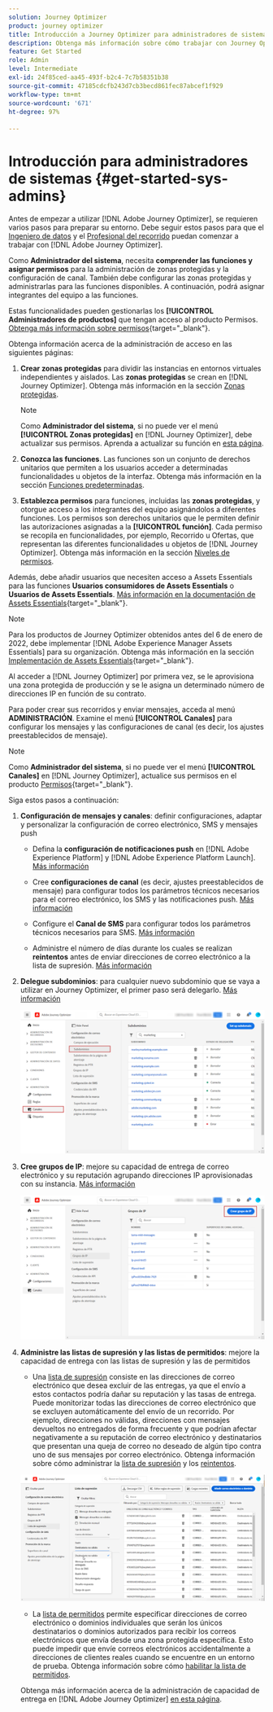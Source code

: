 ```yaml
---
solution: Journey Optimizer
product: journey optimizer
title: Introducción a Journey Optimizer para administradores de sistemas
description: Obtenga más información sobre cómo trabajar con Journey Optimizer como administrador de sistemas
feature: Get Started
role: Admin
level: Intermediate
exl-id: 24f85ced-aa45-493f-b2c4-7c7b58351b38
source-git-commit: 47185cdcfb243d7cb3becd861fec87abcef1f929
workflow-type: tm+mt
source-wordcount: '671'
ht-degree: 97%

---
```


# Introducción para administradores de sistemas {#get-started-sys-admins}

Antes de empezar a utilizar [!DNL Adobe Journey Optimizer], se requieren varios pasos para preparar su entorno.  Debe seguir estos pasos para que el [Ingeniero de datos](data-engineer.md) y el [Profesional del recorrido](marketer.md) puedan comenzar a trabajar con [!DNL Adobe Journey Optimizer].

Como **Administrador del sistema**, necesita **comprender las funciones y asignar permisos** para la administración de zonas protegidas y la configuración de canal. También debe configurar las zonas protegidas y administrarlas para las funciones disponibles. A continuación, podrá asignar integrantes del equipo a las funciones.

Estas funcionalidades pueden gestionarlas los **[!UICONTROL Administradores de productos]** que tengan acceso al producto Permisos. [Obtenga más información sobre permisos](../../administration/permissions.md){target="_blank"}.

Obtenga información acerca de la administración de acceso en las siguientes páginas:

1. **Crear zonas protegidas** para dividir las instancias en entornos virtuales independientes y aislados. Las **zonas protegidas** se crean en [!DNL Journey Optimizer]. Obtenga más información en la sección [Zonas protegidas](../../administration/sandboxes.md).

   >[!NOTE]
   >Como **Administrador del sistema**, si no puede ver el menú **[!UICONTROL Zonas protegidas]** en [!DNL Journey Optimizer], debe actualizar sus permisos. Aprenda a actualizar su función en [esta página](../../administration/permissions.md#edit-product-profile).

1. **Conozca las funciones**. Las funciones son un conjunto de derechos unitarios que permiten a los usuarios acceder a determinadas funcionalidades u objetos de la interfaz. Obtenga más información en la sección [Funciones predeterminadas](../../administration/ootb-product-profiles.md).

1. **Establezca permisos** para funciones, incluidas las **zonas protegidas**, y otorgue acceso a los integrantes del equipo asignándolos a diferentes funciones. Los permisos son derechos unitarios que le permiten definir las autorizaciones asignadas a la **[!UICONTROL función]**. Cada permiso se recopila en funcionalidades, por ejemplo, Recorrido u Ofertas, que representan las diferentes funcionalidades u objetos de [!DNL Journey Optimizer]. Obtenga más información en la sección [Niveles de permisos](../../administration/high-low-permissions.md).

Además, debe añadir usuarios que necesiten acceso a Assets Essentials para las funciones **Usuarios consumidores de Assets Essentials** o **Usuarios de Assets Essentials**. [Más información en la documentación de Assets Essentials](https://experienceleague.adobe.com/docs/experience-manager-assets-essentials/help/deploy-administer.html?lang=es){target="_blank"}.

>[!NOTE]
>Para los productos de Journey Optimizer obtenidos antes del 6 de enero de 2022, debe implementar [!DNL Adobe Experience Manager Assets Essentials] para su organización. Obtenga más información en la sección [Implementación de Assets Essentials](https://experienceleague.adobe.com/docs/experience-manager-assets-essentials/help/deploy-administer.html?lang=es){target="_blank"}.

Al acceder a [!DNL Journey Optimizer] por primera vez, se le aprovisiona una zona protegida de producción y se le asigna un determinado número de direcciones IP en función de su contrato.

Para poder crear sus recorridos y enviar mensajes, acceda al menú **ADMINISTRACIÓN**. Examine el menú **[!UICONTROL Canales]** para configurar los mensajes y las configuraciones de canal (es decir, los ajustes preestablecidos de mensaje).

>[!NOTE]
>Como **Administrador del sistema**, si no puede ver el menú **[!UICONTROL Canales]** en [!DNL Journey Optimizer], actualice sus permisos en el producto [Permisos](../../administration/permissions.md){target="_blank"}. 
>

Siga estos pasos a continuación:

1. **Configuración de mensajes y canales**: definir configuraciones, adaptar y personalizar la configuración de correo electrónico, SMS y mensajes push

   * Defina la **configuración de notificaciones push** en [!DNL Adobe Experience Platform] y [!DNL Adobe Experience Platform Launch]. [Más información](../../push/push-gs.md)

   * Cree **configuraciones de canal** (es decir, ajustes preestablecidos de mensaje) para configurar todos los parámetros técnicos necesarios para el correo electrónico, los SMS y las notificaciones push. [Más información](../../configuration/channel-surfaces.md)

   * Configure el **Canal de SMS** para configurar todos los parámetros técnicos necesarios para SMS. [Más información](../../sms/sms-configuration.md)

   * Administre el número de días durante los cuales se realizan **reintentos** antes de enviar direcciones de correo electrónico a la lista de supresión. [Más información](../../configuration/manage-suppression-list.md)

1. **Delegue subdominios**: para cualquier nuevo subdominio que se vaya a utilizar en Journey Optimizer, el primer paso será delegarlo. [Más información](../../configuration/about-subdomain-delegation.md)

   ![](../assets/subdomain.png)

1. **Cree grupos de IP**: mejore su capacidad de entrega de correo electrónico y su reputación agrupando direcciones IP aprovisionadas con su instancia. [Más información](../../configuration/ip-pools.md)

   ![](../assets/ip-pool.png)

1. **Administre las listas de supresión y las listas de permitidos**: mejore la capacidad de entrega con las listas de supresión y las de permitidos

   * Una [lista de supresión](../../reports/suppression-list.md) consiste en las direcciones de correo electrónico que desea excluir de las entregas, ya que el envío a estos contactos podría dañar su reputación y las tasas de entrega. Puede monitorizar todas las direcciones de correo electrónico que se excluyen automáticamente del envío de un recorrido. Por ejemplo, direcciones no válidas, direcciones con mensajes devueltos no entregados de forma frecuente y que podrían afectar negativamente a su reputación de correo electrónico y destinatarios que presentan una queja de correo no deseado de algún tipo contra uno de sus mensajes por correo electrónico. Obtenga información sobre cómo administrar la [lista de supresión](../../configuration/manage-suppression-list.md) y los [reintentos](../../configuration/retries.md).

   ![](../assets/suppression-list-filtering-example.png)

   * La [lista de permitidos](../../configuration/allow-list.md) permite especificar direcciones de correo electrónico o dominios individuales que serán los únicos destinatarios o dominios autorizados para recibir los correos electrónicos que envía desde una zona protegida específica. Esto puede impedir que envíe correos electrónicos accidentalmente a direcciones de clientes reales cuando se encuentre en un entorno de prueba. Obtenga información sobre cómo [habilitar la lista de permitidos](../../configuration/allow-list.md).

   Obtenga más información acerca de la administración de capacidad de entrega en [!DNL Adobe Journey Optimizer] [en esta página](../../reports/deliverability.md).
